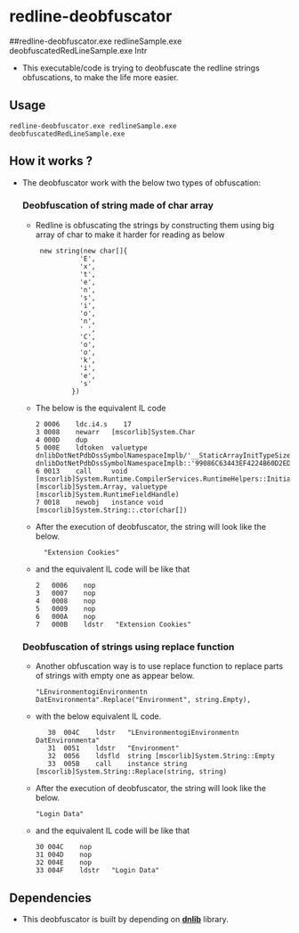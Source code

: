# redline-deobfuscator

##redline-deobfuscator.exe redlineSample.exe  deobfuscatedRedLineSample.exe
Intr

- This executable/code is trying to deobfuscate the redline strings obfuscations, to make the life more easier.

## Usage

```
redline-deobfuscator.exe redlineSample.exe  deobfuscatedRedLineSample.exe
```


## How it works ?

- The deobfuscator work with the below two types of obfuscation:

  ### Deobfuscation of string made of char array
 
  - Redline is obfuscating the strings by constructing them using big array of char to make it harder for reading as below

     ```
      new string(new char[]{
				'E',
				'x',
				't',
				'e',
				'n',
				's',
				'i',
				'o',
				'n',
				' ',
				'C',
				'o',
				'o',
				'k',
				'i',
				'e',
				's'
			  })
      ```

  - The below is the equivalent IL code
  
      ```
      2	0006	ldc.i4.s	17
      3	0008	newarr	 [mscorlib]System.Char
      4	000D	dup
      5	000E	ldtoken	 valuetype dnlibDotNetPdbDssSymbolNamespaceImplb/'__StaticArrayInitTypeSize=34' dnlibDotNetPdbDssSymbolNamespaceImplb::'99086C63443EF4224B60D2ED08447C082E7A0484'
      6	0013	call	 void [mscorlib]System.Runtime.CompilerServices.RuntimeHelpers::InitializeArray(class [mscorlib]System.Array, valuetype [mscorlib]System.RuntimeFieldHandle)
      7	0018	newobj	 instance void [mscorlib]System.String::.ctor(char[])
     ```


  -  After the execution of deobfuscator, the string will look like the below.
    
     ```
       "Extension Cookies"
     ```
  
  - and the equivalent IL code will be like that
   
    ```
    2	0006	nop
    3	0007	nop
    4	0008	nop
    5	0009	nop
    6	000A	nop
    7	000B	ldstr	"Extension Cookies"
    ```





  ### Deobfuscation of strings using replace function
  
   - Another obfuscation way is to use replace function to replace parts of strings with empty one as appear below.
    
     ```
     "LEnvironmentogiEnvironmentn DatEnvironmenta".Replace("Environment", string.Empty),
     ```
   - with the below equivalent IL code.
  
     ```
    	30	004C	ldstr	"LEnvironmentogiEnvironmentn DatEnvironmenta"
    	31	0051	ldstr	"Environment"
    	32	0056	ldsfld	string [mscorlib]System.String::Empty
    	33	005B	call	instance string [mscorlib]System.String::Replace(string, string)
     ```
  
   - After the execution of deobfuscator, the string will look like the below.
     
     ```
     "Login Data"
     ```
   - and the equivalent IL code will be like that
     
     ```
     30	004C	nop
     31	004D	nop
     32	004E	nop
     33	004F	ldstr	"Login Data"
     ```
     
  
## Dependencies
- This deobfuscator is built by depending on [**dnlib**](https://github.com/0xd4d/dnlib) library. 
 

